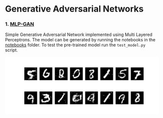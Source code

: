 # Generative Adversarial Networks

### 1. [MLP-GAN](./1-MLP-GAN/)
Simple Generative Adversarial Network implemented using Multi Layered Perceptrons. The model can be generated by running the notebooks in the [notebooks](./1-MLP-GAN/notebooks/) folder. To test the pre-trained model run the `test_model.py` script.

![MLP-GAN](././1-MLP-GAN/mlp-gan.png)